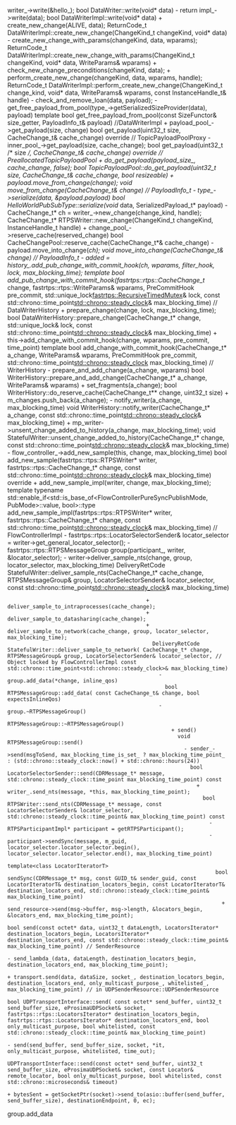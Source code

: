 
writer_->write(&hello_);
bool DataWriter::write(void* data)
    - return impl_->write(data);
      bool DataWriterImpl::write(void* data)
        + create_new_change(ALIVE, data);
          ReturnCode_t DataWriterImpl::create_new_change(ChangeKind_t changeKind, void* data)
            - create_new_change_with_params(changeKind, data, wparams);
              ReturnCode_t DataWriterImpl::create_new_change_with_params(ChangeKind_t changeKind, void* data, WriteParams& wparams)
                + check_new_change_preconditions(changeKind, data);
                + perform_create_new_change(changeKind, data, wparams, handle);
                  ReturnCode_t DataWriterImpl::perform_create_new_change(ChangeKind_t change_kind, void* data, WriteParams& wparams, const InstanceHandle_t& handle)
                    - check_and_remove_loan(data, payload);
                    - get_free_payload_from_pool(type_->getSerializedSizeProvider(data), payload)
                      template<typename SizeFunctor> 
                      bool get_free_payload_from_pool(const SizeFunctor& size_getter, PayloadInfo_t& payload) //DataWriterImpl
                        + payload_pool_->get_payload(size, change)
                          bool get_payload(uint32_t size, CacheChange_t& cache_change) override   // TopicPayloadPoolProxy
                            - inner_pool_->get_payload(size, cache_change);
                              bool get_payload(uint32_t /* size */, CacheChange_t& cache_change) override   // PreallocatedTopicPayloadPool
                                + do_get_payload(payload_size_, cache_change, false);
                                  bool TopicPayloadPool::do_get_payload(uint32_t size, CacheChange_t& cache_change, bool resizeable)
                        + payload.move_from_change(change);
                          void move_from_change(CacheChange_t& change)  // PayloadInfo_t
                    - type_->serialize(data, &payload.payload)
                      bool HelloWorldPubSubType::serialize(void* data, SerializedPayload_t* payload)
                    - CacheChange_t* ch = writer_->new_change(change_kind, handle);
                      CacheChange_t* RTPSWriter::new_change(ChangeKind_t changeKind, InstanceHandle_t handle)
                        + change_pool_->reserve_cache(reserved_change)
                          bool CacheChangePool::reserve_cache(CacheChange_t*& cache_change)
                    - payload.move_into_change(*ch);
                      void move_into_change(CacheChange_t& change)  // PayloadInfo_t
                    - added = history_.add_pub_change_with_commit_hook(ch, wparams, filter_hook, lock, max_blocking_time);
                      template<typename PreCommitHook>
                      bool add_pub_change_with_commit_hook(fastrtps::rtps::CacheChange_t* change, fastrtps::rtps::WriteParams& wparams, PreCommitHook pre_commit, std::unique_lock<fastrtps::RecursiveTimedMutex>& lock, const std::chrono::time_point<std::chrono::steady_clock>& max_blocking_time)   // DataWriterHistory
                        + prepare_change(change, lock, max_blocking_time);
                          bool DataWriterHistory::prepare_change(CacheChange_t* change, std::unique_lock<RecursiveTimedMutex>& lock, const std::chrono::time_point<std::chrono::steady_clock>& max_blocking_time)
                        + this->add_change_with_commit_hook(change, wparams, pre_commit, time_point)
                          template<typename PreCommitHook>
                          bool add_change_with_commit_hook(CacheChange_t* a_change, WriteParams& wparams, PreCommitHook pre_commit, std::chrono::time_point<std::chrono::steady_clock> max_blocking_time)   // WriterHistory
                            - prepare_and_add_change(a_change, wparams)
                              bool WriterHistory::prepare_and_add_change(CacheChange_t* a_change, WriteParams& wparams)
                                + set_fragments(a_change);
                                  bool WriterHistory::do_reserve_cache(CacheChange_t** change, uint32_t size)
                                + m_changes.push_back(a_change);
                            - notify_writer(a_change, max_blocking_time)
                              void WriterHistory::notify_writer(CacheChange_t* a_change, const std::chrono::time_point<std::chrono::steady_clock>& max_blocking_time)
                                + mp_writer->unsent_change_added_to_history(a_change, max_blocking_time);
                                  void StatefulWriter::unsent_change_added_to_history(CacheChange_t* change, const std::chrono::time_point<std::chrono::steady_clock>& max_blocking_time)
                                    - flow_controller_->add_new_sample(this, change, max_blocking_time)
                                      bool add_new_sample(fastrtps::rtps::RTPSWriter* writer, fastrtps::rtps::CacheChange_t* change, const std::chrono::time_point<std::chrono::steady_clock>& max_blocking_time) override
                                        + add_new_sample_impl(writer, change, max_blocking_time);
                                          template<typename PubMode = PublishMode>
                                          typename std::enable_if<std::is_base_of<FlowControllerPureSyncPublishMode, PubMode>::value, bool>::type
                                          add_new_sample_impl(fastrtps::rtps::RTPSWriter* writer, fastrtps::rtps::CacheChange_t* change, const std::chrono::time_point<std::chrono::steady_clock>& max_blocking_time)   // FlowControllerImpl
                                            - fastrtps::rtps::LocatorSelectorSender& locator_selector = writer->get_general_locator_selector();
                                            - fastrtps::rtps::RTPSMessageGroup group(participant_, writer, &locator_selector);
                                            - writer->deliver_sample_nts(change, group, locator_selector, max_blocking_time)
                                              DeliveryRetCode StatefulWriter::deliver_sample_nts(CacheChange_t* cache_change, RTPSMessageGroup& group, LocatorSelectorSender& locator_selector, const std::chrono::time_point<std::chrono::steady_clock>& max_blocking_time)

                                                + deliver_sample_to_intraprocesses(cache_change);
                                                + deliver_sample_to_datasharing(cache_change);
                                                + deliver_sample_to_network(cache_change, group, locator_selector, max_blocking_time);
                                                  DeliveryRetCode StatefulWriter::deliver_sample_to_network( CacheChange_t* change, RTPSMessageGroup& group, LocatorSelectorSender& locator_selector, // Object locked by FlowControllerImpl const std::chrono::time_point<std::chrono::steady_clock>& max_blocking_time)
                                                    - group.add_data(*change, inline_qos)
                                                      bool RTPSMessageGroup::add_data( const CacheChange_t& change, bool expectsInlineQos)
                                                    - group.~RTPSMessageGroup()
                                                      RTPSMessageGroup::~RTPSMessageGroup()
                                                        + send()
                                                          void RTPSMessageGroup::send()
                                                            - sender_->send(msgToSend, max_blocking_time_is_set_ ? max_blocking_time_point_ : (std::chrono::steady_clock::now() + std::chrono::hours(24))
                                                              bool LocatorSelectorSender::send(CDRMessage_t* message, std::chrono::steady_clock::time_point max_blocking_time_point) const
                                                                + writer_.send_nts(message, *this, max_blocking_time_point);
                                                                  bool RTPSWriter::send_nts(CDRMessage_t* message, const LocatorSelectorSender& locator_selector, std::chrono::steady_clock::time_point& max_blocking_time_point) const
                                                                    - RTPSParticipantImpl* participant = getRTPSParticipant();
                                                                    - participant->sendSync(message, m_guid, locator_selector.locator_selector.begin(), locator_selector.locator_selector.end(), max_blocking_time_point)
                                                                      template<class LocatorIteratorT>
                                                                      bool sendSync(CDRMessage_t* msg, const GUID_t& sender_guid, const LocatorIteratorT& destination_locators_begin, const LocatorIteratorT& destination_locators_end, std::chrono::steady_clock::time_point& max_blocking_time_point)
                                                                        + send_resource->send(msg->buffer, msg->length, &locators_begin, &locators_end, max_blocking_time_point);
                                                                          bool send(const octet* data, uint32_t dataLength, LocatorsIterator* destination_locators_begin, LocatorsIterator* destination_locators_end, const std::chrono::steady_clock::time_point& max_blocking_time_point) // SenderResource
                                                                            - send_lambda_(data, dataLength, destination_locators_begin, destination_locators_end, max_blocking_time_point);
                                                                                + transport.send(data, dataSize, socket_, destination_locators_begin, destination_locators_end, only_multicast_purpose_, whitelisted_, max_blocking_time_point) // in UDPSenderResource::UDPSenderResource
                                                                                  bool UDPTransportInterface::send( const octet* send_buffer, uint32_t send_buffer_size, eProsimaUDPSocket& socket, fastrtps::rtps::LocatorsIterator* destination_locators_begin, fastrtps::rtps::LocatorsIterator* destination_locators_end, bool only_multicast_purpose, bool whitelisted, const std::chrono::steady_clock::time_point& max_blocking_time_point)
                                                                                    - send(send_buffer, send_buffer_size, socket, *it, only_multicast_purpose, whitelisted, time_out);
                                                                                      UDPTransportInterface::send(const octet* send_buffer, uint32_t send_buffer_size, eProsimaUDPSocket& socket, const Locator& remote_locator, bool only_multicast_purpose, bool whitelisted, const std::chrono::microseconds& timeout)
                                                                                        + bytesSent = getSocketPtr(socket)->send_to(asio::buffer(send_buffer, send_buffer_size), destinationEndpoint, 0, ec);

                                                              
group.add_data
